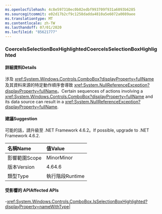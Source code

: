 ```yaml
---
ms.openlocfilehash: 4c8e597310ec0b02edbf993709f931a6093b6285
ms.sourcegitcommit: e02d17b2cf9c1258dadda4810a5e6072a0089aee
ms.translationtype: MT
ms.contentlocale: zh-TW
ms.lasthandoff: 07/01/2020
ms.locfileid: "85621777"
---
```

### <a name="coerceisselectionboxhighlighted"></a><span data-ttu-id="37a6a-101">CoerceIsSelectionBoxHighlighted</span><span class="sxs-lookup"><span data-stu-id="37a6a-101">CoerceIsSelectionBoxHighlighted</span></span>

#### <a name="details"></a><span data-ttu-id="37a6a-102">詳細資料</span><span class="sxs-lookup"><span data-stu-id="37a6a-102">Details</span></span>

<span data-ttu-id="37a6a-103">涉及 <xref:System.Windows.Controls.ComboBox?displayProperty=fullName> 及其資料來源的特定動作順序會導致 <xref:System.NullReferenceException?displayProperty=fullName>。</span><span class="sxs-lookup"><span data-stu-id="37a6a-103">Certain sequences of actions involving a <xref:System.Windows.Controls.ComboBox?displayProperty=fullName> and its data source can result in a <xref:System.NullReferenceException?displayProperty=fullName>.</span></span>

#### <a name="suggestion"></a><span data-ttu-id="37a6a-104">建議</span><span class="sxs-lookup"><span data-stu-id="37a6a-104">Suggestion</span></span>

<span data-ttu-id="37a6a-105">可能的話，請升級至 .NET Framework 4.6.2。</span><span class="sxs-lookup"><span data-stu-id="37a6a-105">If possible, upgrade to .NET Framework 4.6.2.</span></span>

| <span data-ttu-id="37a6a-106">名稱</span><span class="sxs-lookup"><span data-stu-id="37a6a-106">Name</span></span>    | <span data-ttu-id="37a6a-107">值</span><span class="sxs-lookup"><span data-stu-id="37a6a-107">Value</span></span>       |
|:--------|:------------|
| <span data-ttu-id="37a6a-108">影響範圍</span><span class="sxs-lookup"><span data-stu-id="37a6a-108">Scope</span></span>   |<span data-ttu-id="37a6a-109">Minor</span><span class="sxs-lookup"><span data-stu-id="37a6a-109">Minor</span></span>|
|<span data-ttu-id="37a6a-110">版本</span><span class="sxs-lookup"><span data-stu-id="37a6a-110">Version</span></span>|<span data-ttu-id="37a6a-111">4.6</span><span class="sxs-lookup"><span data-stu-id="37a6a-111">4.6</span></span>|
|<span data-ttu-id="37a6a-112">類型</span><span class="sxs-lookup"><span data-stu-id="37a6a-112">Type</span></span>|<span data-ttu-id="37a6a-113">執行階段</span><span class="sxs-lookup"><span data-stu-id="37a6a-113">Runtime</span></span>

#### <a name="affected-apis"></a><span data-ttu-id="37a6a-114">受影響的 API</span><span class="sxs-lookup"><span data-stu-id="37a6a-114">Affected APIs</span></span>

-<xref:System.Windows.Controls.ComboBox.IsSelectionBoxHighlighted?displayProperty=nameWithType></li></ul>|
